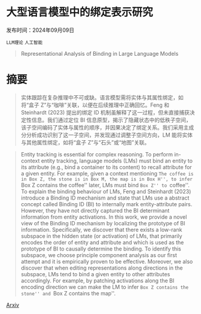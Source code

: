 # 大型语言模型中的绑定表示研究

发布时间：2024年09月09日

`LLM理论` `人工智能`

> Representational Analysis of Binding in Large Language Models

# 摘要

> 实体跟踪在复杂推理中不可或缺。语言模型需将实体与其属性绑定，如将“盒子 Z”与“咖啡”关联，以便在后续推理中正确回忆。Feng 和 Steinhardt (2023) 提出的绑定 ID 机制虽解释了这一过程，但未直接捕获决定性信息。我们通过定位 BI 信息原型，揭示了隐藏状态中的低秩子空间，该子空间编码了实体与属性的顺序，并因果决定了绑定关系。我们采用主成分分析成功识别了这一子空间，并发现通过调整子空间方向，LM 能将实体与其他属性绑定，如将“盒子 Z”与“石头”或“地图”关联。

> Entity tracking is essential for complex reasoning. To perform in-context entity tracking, language models (LMs) must bind an entity to its attribute (e.g., bind a container to its content) to recall attribute for a given entity. For example, given a context mentioning ``The coffee is in Box Z, the stone is in Box M, the map is in Box H'', to infer ``Box Z contains the coffee'' later, LMs must bind ``Box Z'' to ``coffee''. To explain the binding behaviour of LMs, Feng and Steinhardt (2023) introduce a Binding ID mechanism and state that LMs use a abstract concept called Binding ID (BI) to internally mark entity-attribute pairs. However, they have not directly captured the BI determinant information from entity activations. In this work, we provide a novel view of the Binding ID mechanism by localizing the prototype of BI information. Specifically, we discover that there exists a low-rank subspace in the hidden state (or activation) of LMs, that primarily encodes the order of entity and attribute and which is used as the prototype of BI to causally determine the binding. To identify this subspace, we choose principle component analysis as our first attempt and it is empirically proven to be effective. Moreover, we also discover that when editing representations along directions in the subspace, LMs tend to bind a given entity to other attributes accordingly. For example, by patching activations along the BI encoding direction we can make the LM to infer ``Box Z contains the stone'' and ``Box Z contains the map''.

[Arxiv](https://arxiv.org/abs/2409.05448)